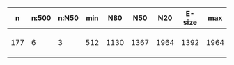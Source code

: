 n    |n:500  |n:N50  |min  |N80   |N50   |N20   |E-size  |max   |sum   |name
---  |---    |---    |---  |---   |---   |---   |---     |---   |---   |---
177  |6      |3      |512  |1130  |1367  |1964  |1392    |1964  |7111  |output-20-unitigs.fa

